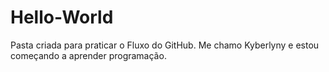 # Hello-World
Pasta criada para praticar o Fluxo do GitHub.
Me chamo Kyberlyny e estou começando a aprender programação.
